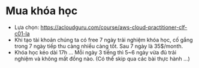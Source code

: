 # Mua khóa học 

- Lựa chọn: https://acloudguru.com/course/aws-cloud-practitioner-clf-c01-la
- Khi tạo tài khoản chúng ta có free 7 ngày trải nghiệm khóa học, cố gắng trong 7 ngày tiếp thu càng nhiều càng tốt. Sau 7 ngày là 35$/month.
- Khóa học kéo dài 17h ... Mỗi ngày 3 tiếng thì 5~6 ngày vừa đủ trải nghiệm và không mất đồng nào. (Có thể skip qua các bài thực hành ...)
